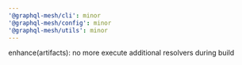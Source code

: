 ```yaml
---
'@graphql-mesh/cli': minor
'@graphql-mesh/config': minor
'@graphql-mesh/utils': minor
---
```


enhance(artifacts): no more execute additional resolvers during build
